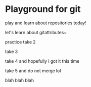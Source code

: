 # Playground for git
  
play and learn about repositories today! 
  
let's learn about gitattributes~
  
practice take 2
  
take 3

take 4 and hopefully i got it this time

take 5 and do not merge lol

blah blah blah